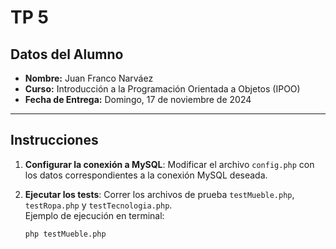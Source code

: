 # TP 5

## Datos del Alumno

- **Nombre:** Juan Franco Narváez
- **Curso:** Introducción a la Programación Orientada a Objetos (IPOO)
- **Fecha de Entrega:** Domingo, 17 de noviembre de 2024

---

## Instrucciones

1. **Configurar la conexión a MySQL**: Modificar el archivo `config.php` con los datos correspondientes a la conexión MySQL deseada.
   
2. **Ejecutar los tests**: Correr los archivos de prueba `testMueble.php`, `testRopa.php` y `testTecnologia.php`.  
   Ejemplo de ejecución en terminal:
   ```bash
   php testMueble.php
